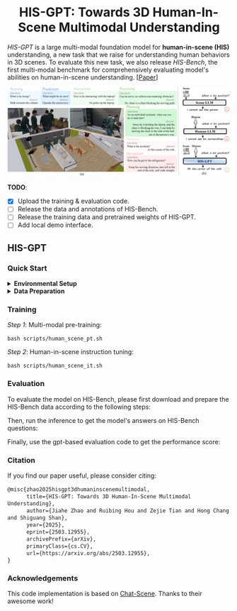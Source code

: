 <div align="center">
  <h1> HIS-GPT: Towards 3D Human-In-Scene Multimodal Understanding </h1>
</div>

*HIS-GPT* is a large multi-modal foundation model for **human-in-scene (HIS)** understanding, a new task that we raise for understanding human behaviors in 3D scenes. To evaluate this new task, we also release *HIS-Bench*, the first multi-modal benchmark for comprehensively evaluating model's abilities on human-in-scene understanding. [<a href="https://arxiv.org/abs/2503.12955">Paper</a>]

![overview.png](assets/overview.png)

**TODO**:

- [x] Upload the training & evaluation code.
- [ ] Release the data and annotations of HIS-Bench.
- [ ] Release the training data and pretrained weights of HIS-GPT.
- [ ] Add local demo interface.

## HIS-GPT

### Quick Start
<details>
  <summary><b>Environmental Setup</b></summary>
  
```
conda create -n hisgpt python=3.10
pip install torch==2.2.1 torchvision==0.17.1 torchaudio==2.2.1 --index-url https://download.pytorch.org/whl/cu118
pip install -r requirements.txt
```
</details>
<details>
  <summary><b>Data Preparation</b></summary>
  TBD
</details>

### Training
*Step 1*: Multi-modal pre-training:
```
bash scripts/human_scene_pt.sh
```

*Step 2*: Human-in-scene instruction tuning:
```
bash scripts/human_scene_it.sh
```

### Evaluation
To evaluate the model on HIS-Bench, please first download and prepare the HIS-Bench data according to the following steps:

Then, run the inference to get the model's answers on HIS-Bench questions:

Finally, use the gpt-based evaluation code to get the performance score:

### Citation
If you find our paper useful, please consider citing:
```{bibtex}
@misc{zhao2025hisgpt3dhumaninscenemultimodal,
      title={HIS-GPT: Towards 3D Human-In-Scene Multimodal Understanding}, 
      author={Jiahe Zhao and Ruibing Hou and Zejie Tian and Hong Chang and Shiguang Shan},
      year={2025},
      eprint={2503.12955},
      archivePrefix={arXiv},
      primaryClass={cs.CV},
      url={https://arxiv.org/abs/2503.12955}, 
}
```

### Acknowledgements
This code implementation is based on [Chat-Scene](https://github.com/ZzZZCHS/Chat-Scene). Thanks to their awesome work!